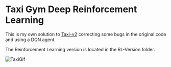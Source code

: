 # Taxi Gym Deep Reinforcement Learning

This is my own solution to [Taxi-v2](https://gym.openai.com/envs/Taxi-v2/) correcting some bugs in the original code and using a DQN agent. 

The Reinforcement Learning version is located in the RL-Version folder.


![TaxiGif](https://media.giphy.com/media/fK6XY8RQ77Dpjuc7l1/giphy.gif)
